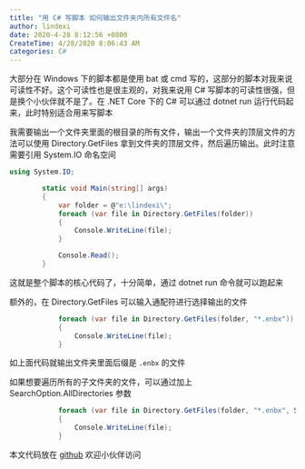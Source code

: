 ```yaml
---
title: "用 C# 写脚本 如何输出文件夹内所有文件名"
author: lindexi
date: 2020-4-28 8:12:56 +0800
CreateTime: 4/28/2020 8:06:43 AM
categories: C#
---
```


大部分在 Windows 下的脚本都是使用 bat 或 cmd 写的，这部分的脚本对我来说可读性不好。这个可读性也是很主观的，对我来说用 C# 写脚本的可读性很强，但是换个小伙伴就不是了。在 .NET Core 下的 C# 可以通过 dotnet run 运行代码起来，此时特别适合用来写脚本

<!--more-->


<!-- CreateTime:4/28/2020 8:06:43 AM -->

<!-- 发布 -->

我需要输出一个文件夹里面的根目录的所有文件，输出一个文件夹的顶层文件的方法可以使用 Directory.GetFiles 拿到文件夹的顶层文件，然后遍历输出。此时注意需要引用 System.IO 命名空间

```csharp
using System.IO;

        static void Main(string[] args)
        {
            var folder = @"e:\lindexi\";
            foreach (var file in Directory.GetFiles(folder))
            {
                Console.WriteLine(file);
            }

            Console.Read();
        }
```

这就是整个脚本的核心代码了，十分简单，通过 dotnet run 命令就可以跑起来

额外的，在 Directory.GetFiles 可以输入通配符进行选择输出的文件

```csharp
            foreach (var file in Directory.GetFiles(folder, "*.enbx"))
            {
                Console.WriteLine(file);
            }
```

如上面代码就输出文件夹里面后缀是 `.enbx` 的文件

如果想要遍历所有的子文件夹的文件，可以通过加上 SearchOption.AllDirectories 参数

```csharp
            foreach (var file in Directory.GetFiles(folder, "*.enbx", SearchOption.AllDirectories))
            {
                Console.WriteLine(file);
            }
```

本文代码放在 [github](https://github.com/lindexi/lindexi_gd/tree/c4dd7a59cd2c45b5ca0d53438964ac9af0d439d1/BerjearnearheliCallrachurjallhelur) 欢迎小伙伴访问


